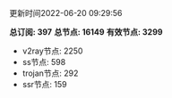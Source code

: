 更新时间2022-06-20 09:29:56

**总订阅: 397**
**总节点: 16149**
**有效节点: 3299**
- v2ray节点: 2250
- ss节点: 598
- trojan节点: 292
- ssr节点: 159

